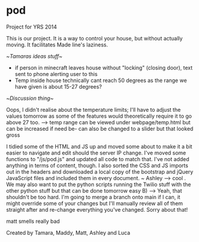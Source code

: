 pod
===

Project for YRS 2014

This is our project. It is a way to control your house, but without actually moving. It facilitates Made line's laziness.

~*Tamaras ideas stuff*~
- if person in minecraft leaves house without "locking" (closing door), text sent to phone alerting user to this
- Temp inside house technically cant reach 50 degrees as the range we have given is about 15-27 degrees?

~*Discussion thing*~

Oops, I didn't realise about the temperature limits; I'll have to adjust the values tomorrow as some of the features would theoretically require it to go above 27 too.
--> temp range can be viewed under webpage/temp.html but can be increased if need be- can also be changed to a slider but that looked gross

I tidied some of the HTML and JS up and moved some about to make it a bit easier to navigate and edit should the server IP change. I've moved some functions to "/js/pod.js" and updated all code to match that. I've not added anything in terms of content, though. I also sorted the CSS and JS imports out in the headers and downloaded a local copy of the bootstrap and jQuery JavaScript files and included them in every document. ~ Ashley
--> cool . We may also want to put the python scripts running the Twilio stuff with the other python stuff but that can be done tomorrow easy B)
--> Yeah, that shouldn't be too hard. I'm going to merge a branch onto main if I can, it might override some of your changes but I'll manually review all of them straight after and re-change everything you've changed. Sorry about that!



matt smells really bad

Created by Tamara, Maddy, Matt, Ashley and Luca

